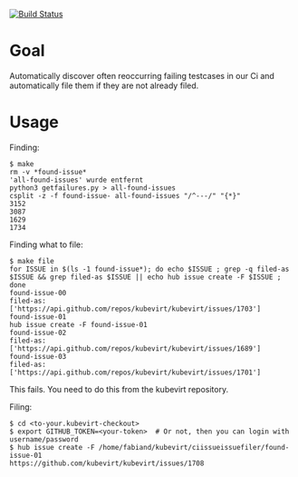 [![Build Status](https://travis-ci.com/fabiand/ciissueissuefiler.svg?branch=master)](https://travis-ci.com/fabiand/ciissueissuefiler)

# Goal

Automatically discover often reoccurring failing testcases in our Ci and automatically file them if they are not already filed.

# Usage

Finding:
```
$ make
rm -v *found-issue*
'all-found-issues' wurde entfernt
python3 getfailures.py > all-found-issues
csplit -z -f found-issue- all-found-issues "/^---/" "{*}"
3152
3087
1629
1734
```

Finding what to file:
```
$ make file
for ISSUE in $(ls -1 found-issue*); do echo $ISSUE ; grep -q filed-as $ISSUE && grep filed-as $ISSUE || echo hub issue create -F $ISSUE ; done
found-issue-00
filed-as: ['https://api.github.com/repos/kubevirt/kubevirt/issues/1703']
found-issue-01
hub issue create -F found-issue-01
found-issue-02
filed-as: ['https://api.github.com/repos/kubevirt/kubevirt/issues/1689']
found-issue-03
filed-as: ['https://api.github.com/repos/kubevirt/kubevirt/issues/1701']
```

This fails. You need to do this from the kubevirt repository.

Filing:
```
$ cd <to-your.kubevirt-checkout>
$ export GITHUB_TOKEN=<your-token>  # Or not, then you can login with username/password
$ hub issue create -F /home/fabiand/kubevirt/ciissueissuefiler/found-issue-01
https://github.com/kubevirt/kubevirt/issues/1708
```
